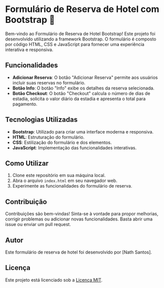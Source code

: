 # Formulário de Reserva de Hotel com Bootstrap 🏨

Bem-vindo ao Formulário de Reserva de Hotel Bootstrap! Este projeto foi desenvolvido utilizando a framework Bootstrap. O formulário é composto por código HTML, CSS e JavaScript para fornecer uma experiência interativa e responsiva.

## Funcionalidades

- **Adicionar Reserva**: O botão "Adicionar Reserva" permite aos usuários incluir suas reservas no formulário.
- **Botão Info**: O botão "Info" exibe os detalhes da reserva selecionada.
- **Botão Checkout**: O botão "Checkout" calcula o número de dias de estadia, solicita o valor diário da estadia e apresenta o total para pagamento.

## Tecnologias Utilizadas

- **Bootstrap**: Utilizado para criar uma interface moderna e responsiva.
- **HTML**: Estruturação do formulário.
- **CSS**: Estilização do formulário e dos elementos.
- **JavaScript**: Implementação das funcionalidades interativas.

## Como Utilizar

1. Clone este repositório em sua máquina local.
2. Abra o arquivo `index.html` em seu navegador web.
3. Experimente as funcionalidades do formulário de reserva.

## Contribuição

Contribuições são bem-vindas! Sinta-se à vontade para propor melhorias, corrigir problemas ou adicionar novas funcionalidades. Basta abrir uma issue ou enviar um pull request.

## Autor

Este formulário de reserva de hotel foi desenvolvido por [Nath Santos].

## Licença

Este projeto está licenciado sob a [Licença MIT](LICENSE).